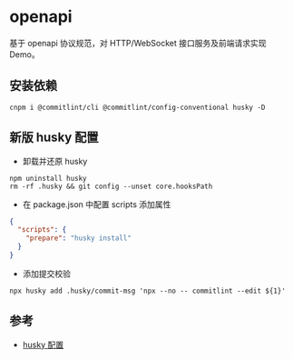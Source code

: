# openapi

基于 openapi 协议规范，对 HTTP/WebSocket 接口服务及前端请求实现 Demo。

## 安装依赖

```
cnpm i @commitlint/cli @commitlint/config-conventional husky -D
```

## 新版 husky 配置

- 卸载并还原 husky

```shell
npm uninstall husky
rm -rf .husky && git config --unset core.hooksPath
```

- 在 package.json 中配置 scripts 添加属性

```json
{
  "scripts": {
    "prepare": "husky install"
  }
}
```

- 添加提交校验

```shell
npx husky add .husky/commit-msg 'npx --no -- commitlint --edit ${1}'
```

## 参考

- [husky 配置](https://blog.qbb.sh/post/2022/01/11/husky/)
